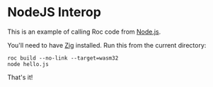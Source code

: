 # NodeJS Interop

This is an example of calling Roc code from [Node.js](https://nodejs.org/en/).

You'll need to have [Zig](https://zig-lang.org) installed. Run this from the current directory:

```
roc build --no-link --target=wasm32
node hello.js
```

That's it!
